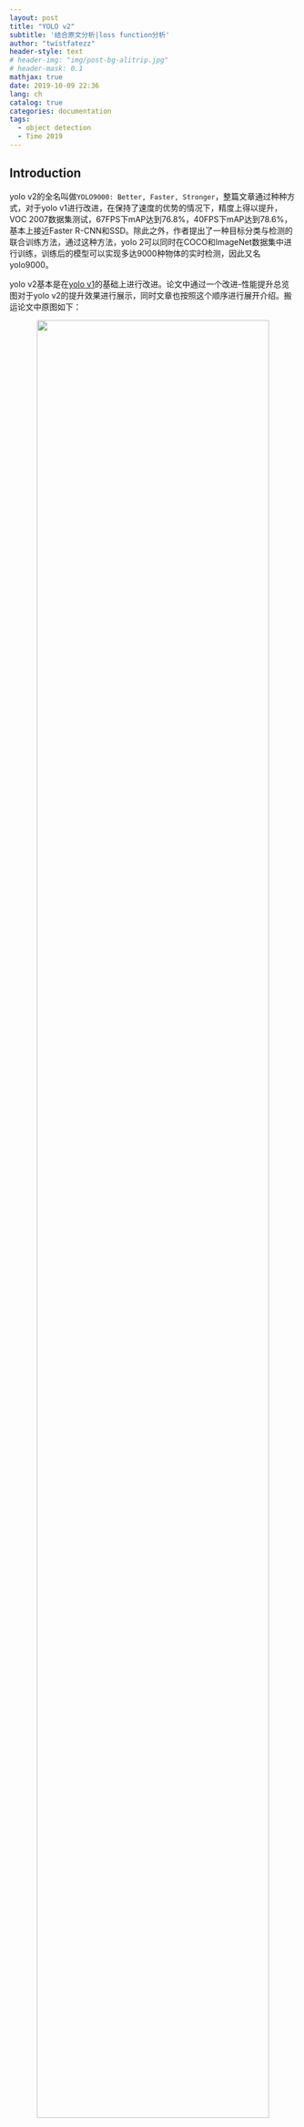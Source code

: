 ```yaml
---
layout: post
title: "YOLO v2"
subtitle: '结合原文分析|loss function分析'
author: "twistfatezz"
header-style: text
# header-img: "img/post-bg-alitrip.jpg"
# header-mask: 0.1
mathjax: true
date: 2019-10-09 22:36 
lang: ch 
catalog: true 
categories: documentation
tags:
  - object detection
  - Time 2019
---
```


## Introduction
yolo v2的全名叫做`YOLO9000: Better, Faster, Stronger`，整篇文章通过种种方式，对于yolo v1进行改进，在保持了速度的优势的情况下，精度上得以提升，VOC 2007数据集测试，67FPS下mAP达到76.8%，40FPS下mAP达到78.6%，基本上接近Faster R-CNN和SSD。除此之外，作者提出了一种目标分类与检测的联合训练方法，通过这种方法，yolo 2可以同时在COCO和ImageNet数据集中进行训练，训练后的模型可以实现多达9000种物体的实时检测，因此又名yolo9000。

yolo v2基本是在[yolo v1](/documentation/2019/10/08/post-yolo/)的基础上进行改进。论文中通过一个改进-性能提升总览图对于yolo v2的提升效果进行展示，同时文章也按照这个顺序进行展开介绍。搬运论文中原图如下：

<center><img src="/img/in-post/yolo_v2/v1tov2.png" width="90%"></center>

关于从yolo v1到yolo v2的转变，论文中已经描述的很详细，因此在下面的部分进行简要的概述。

## Improvements 
「**Batch Normalization**」[batch_normalization](/documentation/2020/02/12/batch-normalization/)是一种神经网络正则化的方式，主要解决了深层次神经网络难以训练，梯度弥散的问题。yolo v2在每层卷积层的后面添加了bn层，通过这个做法，成功使得mAP提高了2%。同时，bn是一种网络正则化的方式，在舍弃掉dropout之后可以一定程度上避免过拟合。

「**High Resolution Classiier**」目前的目标检测方法中，基本上都会使用ImageNet预训练过的模型(classifier)来提取特征，如果用的是AlexNet网络，那么输入图片会被resize到不足256 * 256，导致分辨率不够高，给检测带来困难。为此，yolo v2模型把分辨率直接提升到了448*448，这也意味之原有的网络模型必须进行某种调整以适应新的分辨率输入。

对于yolo v2，作者首先对分类网络(自定义的darknet)进行了finetune，分辨率改成448*448，在ImageNet数据集上训练10个epochs，训练后的网络就可以适应高分辨率的输入了。然后，作者对检测网络部分(也就是后半部分)也进行fine tune。这样通过提升输入的分辨率，mAP获得了4%的提升。

「**Convolutional With Anchor Boxes**」作者在这一部分的改进中，主要对于[yolo v1](/documentation/2019/10/08/post-yolo/)中的全连接层替换成了卷积层，以及使用anchor boxes的思想代替了v1中的直接坐标回归的方式。

网络结构的改进：从yolo v1中删除完全连接的图层。下面翻译自原文：首先，我们消除了一个池化层，以使网络卷积层的输出具有更高的分辨率。我们还将网络缩小为可处理416个输入图像，而不是448×448。我们之所以这样做，是因为我们希望feature map中的位置数量为奇数，因此只有一个中心单元。对象(尤其是大对象)往往占据图像的中心，因此最好在中心位置使用一个位置来预测这些对象，而不要使用附近的四个位置。yolo v2的卷积层将图像的图像缩小32倍，因此使用416的输入图像，我们得到13×13的输出特征图。

为什么要使用[faster-rcnn](/documentation/2019/10/06/post-faster-rcnn/)中的anchor机制? yolo v1只能预测98个bbox($$7*7*2$$)，使用anchor之后会，yolo v2可以预测1000($$13*13*9$$)个以上。作者在实验中证实：使用anchor虽然准确率从69.5mAP下降到了69.2mAP，但是recall从81%增加到了88%。

「**Dimension Clusters**」作者在anchor预设尺度上也做了精心的实验，通过对于训练数据集进行ground truth bbox尺度的k-means聚类为bbox的尺度选择了最好的先验。作者没有直接使用欧式距离作为聚类的标准，因为最大的bbox产生的误差通常会比较小的盒子产生的误差大，而实际上，较小的盒子可能iou偏差更大。为了解决这个问题，作者采用如下指标作为k-means的距离度量：

$$
d(\text { box, centroid })=1-\operatorname{IOU}(\text { box, centroid })
$$

即和聚类中心距离的bbox的iou越大，距离越近。如上面的折线图所示，平均iou反映了选定k个cluster中心的bbox尺寸之后，能够以多大程度`代表`整个数据集中的bbox尺度。显然，选定的聚类中心越多，平均iou越大。

「**Direct location prediction**」作者在yolo v2中继续采用了yolo v1中的直接进行bbox相对**指定cell左上角**回归预测的方式，在v2的论文中提到，使用RCNN系列的offset进行回归预测的方法导致了训练初期模型非常不稳定，作者的解释是：根据RCNN系列的bbox regression的公式(详见[RCNN](/documentation/2019/09/29/post-rcnn/)文章整理)，如果$t_x'=1$则相当于$x_{finetune}-x_{proposal}=w_{proposal}$，意味着要求网络生成的bbox相比预设值偏离有整个预设bbox的宽度的距离!这样大的bbox位置的调整在yolo v2的作者看来是导致了训练初期模型不稳定的因素。因此，yolo v2作者的想法是，每一个cell的预测中心就在这个cell里面，不进行大的移动，可以让模型快速收敛。yolo v2中最后使用的bbox regression的方式是(通过$\sigma$函数将网络输出数值映射到01之间)：

$$
b_{x}=\sigma\left(t_{x}\right)+c_{x}, \quad b_{y}=\sigma\left(t_{y}\right)+c_{y}
$$

$$
b_{w}=p_{w} e^{t_{w}},\quad b_{h}=p_{h} e^{t_{h}} 
$$

$$
\operatorname{Pr}(\text {object}) \times \operatorname{IOU}(b, \text {object})=\sigma\left(t_{o}\right) 
$$

注意这里的bbox中心坐标的回归使用了相对cell左上角偏移的方式，并且通过$\sigma$函数将中心的回归限制在cell内部；而bbox的长宽的变换的回归采用了[RCNN](/2019/09/29/post-rcnn/)中的方式。另外输出的$\sigma(t_o)$来自[yolo v1](/documentation/2019/10/08/post-yolo/)中的`bbox_confidence`。

「**Fine-Grained Features**」作者受到[Faster-RCNN](/documentation/2019/10/06/post-faster-rcnn/)和[SSD](/documentation/2019/10/04/post-ssd/)的启发，认为适当从多种尺度特征图中提取关于物体的信息会增加检测的准确度，在最后的层引入跨层连接，称之为`passthrough layer`。但是和它们不同的是，作者使用了一种类似于Resnet的跨层连接实现了不同深度特征图的特征融合，模拟多尺度特征提取效果，最终值得最终的结果有1%的性能提升。关于如何引入的跨层连接详见论文中darknet-19结构图(图片来自[这个博客](https://luckmoonlight.github.io/2018/11/28/yoloV1yolov2yoloV3/))：

<center><img src="/img/in-post/yolo_v2/structure.png" width="60%"></center>

「**Multi-Scale Training**」yolo v2的结构中仅包含卷积和池化层，所以能够接受不同尺度的图像输入，在训练的过程中不固定输入图像的大小，每隔几次迭代就更改网络输入尺度。以下引自原文：每10epoch，我们的网络就会随机选择一个新的图像尺寸。由于我们的模型下采样了32倍(从输入图像到用于detection的feature map尺度计算得到416/32=13)，因此我们从32的倍数中选取输入图像尺寸(能够整除)：(320，352，...，608)。因此，最小的选择是320×320，最大的选择是608×608。我们将网络调整为该尺寸，然后继续训练。

「**YOLOv2速度的改进(Faster)**」yolo一向是速度和精度并重，作者为了改善检测速度，也作了一些相关工作。大多数检测网络有赖于VGG-16作为特征提取部分，VGG-16的确是一个强大而准确的分类网络，但是复杂度有些冗余。224*224的图片进行一次前向传播，其卷积层就需要多达306.9亿次浮点数运算。yolo v2使用的是基于Googlenet改造的darknet-19网络，比VGG-16更快，一次前向传播仅需85.2亿次运算。可是它的精度要略低于VGG-16，单张224x224取前五个预测概率的对比成绩为88%和90%(低一点点也是可以接受)。

「**Training for classification**」

作者使用Darknet-19在标准1000类的ImageNet上训练了160次，用的随机梯度下降法，starting learning rate 为0.1，polynomial rate decay 为4，weight decay为0.0005，momentum 为0.9。训练的时候仍然使用了很多常见的数据扩充方法(data augmentation)，包括random crops, rotations, and hue, saturation, and exposure shifts。(这些训练参数是基于darknet框架，和caffe不尽相同)

初始的224*224训练后，作者把分辨率上调到了448x448，然后又训练了10次，学习率调整到了0.001。高分辨率下训练的分类网络在top-1准确率76.5%，top-5准确率93.3%。

「**Training for detection**」

分类网络训练完后，就该训练检测网络了，作者去掉了原网络最后一个卷积层，转而增加了三个3x3x1024的卷积层(可参考darknet中cfg文件)，并且在每一个上述卷积层后面跟一个1x1的卷积层，输出维度是检测所需的数量。对于VOC数据集，预测5种boxes大小，每个box包含5个坐标值和20个类别，所以总共是5x(5+20)=125个输出维度。同时也添加了转移层(passthrough layer)，从最后那个3x3x512的卷积层连到倒数第二层，使模型有了细粒度特征。

作者的检测模型以0.001的初始学习率训练了160次，在60次和90次的时候，学习率减为原来的十分之一。其他的方面，weight decay为0.0005，momentum为0.9，依然使用了类似于Faster-RCNN和SSD的数据扩充(data augmentation)策略。

「**yolov2分类的改进(Stronger)**」
这一部分，作者使用联合训练方法，结合wordtree等方法，使yolo v2的检测种类扩充到了上千种，具体内容待续。

## Loss Function
在介绍yolo v2的loss function之前首先需要对于loss function中的指示函数的定义有所了解。注意，仔细阅读yolo v2论文，你会发现，yolo v1中提到的`the grid cell is resiponsible for detecting that object`，的概念已经没有再提到过了，这是因为v1的这种`cell_to_object`方式不能处理两个物体中心位于同一个cell内部的情况，而且整个预测的模型机制简单，变得只有速度，没有性能。因此v2中采用了`anchor_to_object`的对应方式，解决了yolo v1的上述问题。下面给出v2中loss function的指示函数的定义：

$$1_{ij}^{responsible_{-}obj}$$表示`正样本`，具体来说，每个gt bbox的中心位置的小格子被选择以用于预测，被选出的小格子们中都有5个不同尺度的prior bbox(来源于kmeans聚类)，将每个小格子中的每个prior bbox和这个输入图像中的所有的gt bbox计算iou，取iou最大那个prior bbox对应的pred bbox用于相应的gt bbox的回归预测，叫作`responsible obj`。补充：每个物体的中心只能位于一个小格子里面，每个小格子中的5个prior bbox和这个物体iou最大的只有一个，这就保证了`anchor_to_object`的一一对应性，但是如果anchor太少，仍然有可能出现多个重合度高的gt对应一个anchor，我觉得这也是yolo v3增加anchor bbox到9个的原因。

$$1_{ij}^{no_{-}responsible_{-}obj}$$表示`负样本`，具体来说，需要先计算每个小格子中的每个预测框和所有ground truth bbox(yolo v2中默认每个图像中至多考虑30个gt物体)的iou值，并且取最大值，如果该值小于一定的阈值(yolo v2使用的是0.6)，那么这个预测框就标记为background，也就是noobj。那么是否可以认为除了`正样本`之外都是`负样本`么？不是的，正负样本之间还有一些样本不计入所有的loss中，可以称之为`无关样本`，即那些能够和某个gt bbox之间的iou大于上述阈值，但是有够不上`responsible_obj`的标准的那些anchors。

本文的最后贴出了yolo v2官方的loss function的源代码，作者根据自己的理解，进行了**粗粒度**的解析，将每部分代码和下面介绍的loss function的部分对应起来(在代码中有相应注释)。另外，作者对于网上常见的两个版本的loss function写法(两个版本是同一个东西的不同的写法)进行归纳，将相同的loss部分对应在下面。


### Part 1
「**用于预测物体的anchor的坐标回归loss**」yolo v2的loss中将yolo v1中的坐标回归中的`开根号`换回了平方(MSE)的形式。个人认为采用smooth-L1-loss可能更好，MSE对于异常数值太过敏感。

第一个版本：

$$
\lambda_{obj}^{coord} \sum_{i}^{S^{2}} \sum_{j}^{B} 1_{i j}^{responsible_{-}obj}\left(x_{ij}^{pred}-x_{ij}^{o b j}\right)^{2}+\left(y_{ij}^{pred}-y_{ij}^{obj}\right)^{2}+\left(w_{i j}^{pred}-w_{ij}^{obj}\right)^{2}+\left(h_{i j}^{pred}-h_{ij}^{obj}\right)^{2}
$$

第二个版本：

$$
+\sum_{i=0}^{W} \sum_{j=0}^{H} \sum_{k=0}^{A} 1_k^{truth}  \lambda_{\text {coord}} * \sum_{r \epsilon(x, y, w, h)}\left(\operatorname{truth}^{r}-b_{ijk}^{r}\right)^{2}
$$

### Part 2
「**不用于预测物体的anchor的坐标回归**」你可能会有疑问，不用做物体位置预测，为什么还要回归，回归到什么位置呢？其实，这部分loss是anchor回归训练中的一个技巧，相当于网络预测bbox的一种`预热`手段。真实的图像中任何位置都有可能出现所谓的gt bbox，所以，在iteration samples<12800的时候加入这部分loss可以使得不负责预测的anchor能够将其预测值回归到各自的prior bbox，这样一来，如果新的位置(从来没有被训练过的anchor)得到了一个gt bbox供其回归的时候，它能够以一个较小的`学习成本`进行学习，这样算法也易于收敛。其实，yolo v2中多次使用了这个思想：这个做法和使用k-means聚类做数据anchor bbox size先验的思想如出一辙。

第一个版本：

$$
+\lambda_{noobj}^{coord} \sum_{i}^{S^2} \sum_{j}^{B} 1_{i j}^{no_{-} \text {responsible}_{-} obj}\left(x_{i j}^{\text {pred}}-x_{i j}^{\text {anchor}_{-} \text {center}}\right)^{2}+\left(y_{i j}^{\text {pred}}-y_{i j}^{\text {anchor}_{-} \text {center}}\right)^{2}
+\left(w_{i j}^{pred}-w_{ij}^{anchor\_default} \right)^{2}+\left(h_{ij}^{\text {pred}}-h_{i j}^{\text {anchor}_{-} \text {default}}\right)^{2}
$$

第二个版本：

$$
+1_{t<12800} \lambda_{\text {prior}} * \sum_{r \in(x, y, w, h)}\left(\text {prior}_{k}^{r}-b_{i j k}^{r}\right)^{2}
$$

### Part 3
[**bbox confidence中obj损失**]
`responsible obj`的定义如下：对于某个ground truth，首先要确定其中心点要落在哪个cell上，然后计算这个cell的5个先验框与ground truth的iou值(yolo v2中bias_match=1)，计算iou值时不考虑坐标，只考虑形状，所以先将先验框与ground truth的中心点都偏移到同一位置(原点)，然后计算出对应的iou值，iou值最大的那个先验框与ground truth匹配，对应的预测框用来预测这个ground truth。**总结一下就是先验框用于判断cell以及对应的pred bbox和gt bbox是否匹配，并且负责pred bbox初始化，pred bbox用来回归到gt bbox用于预测。**
下面公式用于计算负责预测gt的bbox confidence损失。直接减去iou的原因参考[yolo v1](/documentation/2019/10/08/post-yolo/)中的`mask`损失中$P_r(object)=1$就是label。

第一个版本：

$$
+\lambda_{obj}^{conf} \sum_{i}^{S^{2}} \sum_{j}^{B} 1_{i j}^{responsible_{-} obj} \left (\operatorname{conf}_{i j}^{pred}-iou(box_{i j}^{pred}, box_{i j}^{trut h})\right )^{2}
$$

第二个版本：

$$
+\sum_{i=0}^{W} \sum_{j=0}^{H} \sum_{k=0}^{A} 1_k^{truth} \lambda_{obj} *\left(IOU_{truth}^{k}-b_{ijk}^{o}\right)^{2}
$$

### Part 4
[**bbox confidence中noobj损失**]
`no responsible obj`的定义如下：首先计算每个小格子中的每个anchor和所有gt bbox的iou，如果算出来的最大iou<threshold，则相应的$\lambda_{noobj}^{conf}=1$，并且confidence的label就是0，也就是说这个anchor是属于`noobj`。但是，如果这个值大于threhold，相应的$\lambda_{noobj}^{conf}=0$。简单解释一下：对于不负责预测物体的小格子，如果这个小格子中的预测出来的bbox和gt_bbox的iou小于0.6，则将这个预测的bbox_confidence作为负样本(bbox中没有物体)加入loss中，否则($iou>0.6$)不作为noobj部分进行考虑($\lambda =0$)。

第一个版本写法：

$$
+\lambda_{noobj}^{conf} \sum_{i}^{S^{2}} \sum_{j}^{B} 1_{ij}^{no_{-}responsible_{-}obj} \left(conf_{i j}^{pred}-0 \right)^{2}
$$

第二个版本的写法：

$$
+\sum_{i=0}^{W} \sum_{j=0}^{H} \sum_{k=0}^{A} \quad 1_{\operatorname{Max} IOU<\text {Thresh}} \lambda_{\text {noobj}} *\left(-b_{i j k}^{o}\right)^{2}
$$

### Part 5
「**obj classification损失**」
注意这个公式和[yolo v1](/documentation/2019/10/08/post-yolo/)中的grid_confidence不一样，v1中一个小格子只能对应一个物体(类别)，而v2中，每一个小格子中的一个bbox对应一个类别回归，因此v2中每个划分的小格子可以同时预测不同类别的物体。

第一个版本：

$$
+\sum_{i}^{S^{2}} \sum_{j}^{B} 1_{ij}^{\text {responsible}_{-} obj} \left (p_{ij}^{\text {pred}}(c)-p_{ij}^{\text {truth}}(c) \right) ^{2}
$$

第二个版本：

$$
+\sum_{i=0}^{W} \sum_{j=0}^{H} \sum_{k=0}^{A} 1_k^{truth} \lambda_{\text {class}} * \sum_{c=1}^{c}\left(\operatorname{truth}^{c}-b_{ijk}^{c}\right)^{2}
$$

yolo中的匹配机制和[SSD](/documentation/2019/10/04/post-ssd/)与[faster-rcnn](/documentation/2019/10/06/post-faster-rcnn/)中的RPN网络的处理方式有很大不同，yolo对于一个ground truth只选取一个cell(v1)或者一个anchor(v2)进行处理，而后面两个框架将一个ground truth分配给多个先验框。
## Code
代码参考自https://github.com/pjreddie/darknet/blob/master/src/region_layer.c
```c++
#include "region_layer.h"
#include "activations.h"
#include "blas.h"
#include "box.h"
#include "cuda.h"
#include "utils.h"

#include <stdio.h>
#include <assert.h>
#include <string.h>
#include <stdlib.h>

layer make_region_layer(int batch, int w, int h, int n, int classes, int coords)
{
    layer l = {0};
    l.type = REGION;

    l.n = n;
    l.batch = batch;
    l.h = h;
    l.w = w;
    l.c = n*(classes + coords + 1);
    l.out_w = l.w;
    l.out_h = l.h;
    l.out_c = l.c;
    l.classes = classes;
    l.coords = coords;
    l.cost = calloc(1, sizeof(float));
    l.biases = calloc(n*2, sizeof(float));
    l.bias_updates = calloc(n*2, sizeof(float));
    l.outputs = h*w*n*(classes + coords + 1);
    l.inputs = l.outputs;
    l.truths = 30*(l.coords + 1);
    l.delta = calloc(batch*l.outputs, sizeof(float));
    l.output = calloc(batch*l.outputs, sizeof(float));
    int i;
    for(i = 0; i < n*2; ++i){
        l.biases[i] = .5;
    }

    l.forward = forward_region_layer;
    l.backward = backward_region_layer;
#ifdef GPU
    l.forward_gpu = forward_region_layer_gpu;
    l.backward_gpu = backward_region_layer_gpu;
    l.output_gpu = cuda_make_array(l.output, batch*l.outputs);
    l.delta_gpu = cuda_make_array(l.delta, batch*l.outputs);
#endif

    fprintf(stderr, "detection\n");
    srand(0);

    return l;
}

void resize_region_layer(layer *l, int w, int h)
{
    l->w = w;
    l->h = h;

    l->outputs = h*w*l->n*(l->classes + l->coords + 1);
    l->inputs = l->outputs;

    l->output = realloc(l->output, l->batch*l->outputs*sizeof(float));
    l->delta = realloc(l->delta, l->batch*l->outputs*sizeof(float));

#ifdef GPU
    cuda_free(l->delta_gpu);
    cuda_free(l->output_gpu);

    l->delta_gpu =     cuda_make_array(l->delta, l->batch*l->outputs);
    l->output_gpu =    cuda_make_array(l->output, l->batch*l->outputs);
#endif
}

// get bbox from predict values
box get_region_box(float *x, float *biases, int n, int index, int i, int j, int w, int h, int stride)
{
    box b;
    b.x = (i + x[index + 0*stride]) / w;
    b.y = (j + x[index + 1*stride]) / h;
    b.w = exp(x[index + 2*stride]) * biases[2*n]   / w;
    b.h = exp(x[index + 3*stride]) * biases[2*n+1] / h;
    return b;
}

// return iou | regist delta matrix
float delta_region_box(box truth, float *x, float *biases, int n, int index, int i, int j, int w, int h, float *delta, float scale, int stride)
{
    box pred = get_region_box(x, biases, n, index, i, j, w, h, stride);
    float iou = box_iou(pred, truth);

    float tx = (truth.x*w - i);
    float ty = (truth.y*h - j);
    float tw = log(truth.w*w / biases[2*n]);
    float th = log(truth.h*h / biases[2*n + 1]);

    delta[index + 0*stride] = scale * (tx - x[index + 0*stride]);
    delta[index + 1*stride] = scale * (ty - x[index + 1*stride]);
    delta[index + 2*stride] = scale * (tw - x[index + 2*stride]);
    delta[index + 3*stride] = scale * (th - x[index + 3*stride]);
    return iou;
}

void delta_region_mask(float *truth, float *x, int n, int index, float *delta, int stride, int scale)
{
    int i;
    for(i = 0; i < n; ++i){
        delta[index + i*stride] = scale*(truth[i] - x[index + i*stride]);
    }
}


void delta_region_class(float *output, float *delta, int index, int class, int classes, tree *hier, float scale, int stride, float *avg_cat, int tag)
{
    int i, n;
    if(hier){
        float pred = 1;
        while(class >= 0){
            pred *= output[index + stride*class];
            int g = hier->group[class];
            int offset = hier->group_offset[g];
            for(i = 0; i < hier->group_size[g]; ++i){
                delta[index + stride*(offset + i)] = scale * (0 - output[index + stride*(offset + i)]);
            }
            delta[index + stride*class] = scale * (1 - output[index + stride*class]);

            class = hier->parent[class];
        }
        *avg_cat += pred;
    } else {
        if (delta[index] && tag){
            delta[index + stride*class] = scale * (1 - output[index + stride*class]);
            return;
        }
        for(n = 0; n < classes; ++n){
            delta[index + stride*n] = scale * (((n == class)?1 : 0) - output[index + stride*n]);
            if(n == class) *avg_cat += output[index + stride*n];
        }
    }
}

float logit(float x)
{
    return log(x/(1.-x));
}

float tisnan(float x){
    return (x != x);
}

int entry_index(layer l, int batch, int location, int entry){
    int n = location / (l.w*l.h);
    int loc = location % (l.w*l.h);
    return batch*l.outputs + n*l.w*l.h*(l.coords+l.classes+1) + entry*l.w*l.h + loc;
}

void forward_region_layer(const layer l, network net)
{
    int i,j,b,t,n;
    memcpy(l.output, net.input, l.outputs*l.batch*sizeof(float));

#ifndef GPU
    for (b = 0; b < l.batch; ++b){
        for(n = 0; n < l.n; ++n){
            int index = entry_index(l, b, n*l.w*l.h, 0);
            activate_array(l.output + index, 2*l.w*l.h, LOGISTIC);
            index = entry_index(l, b, n*l.w*l.h, l.coords);
            if(!l.background) activate_array(l.output + index,   l.w*l.h, LOGISTIC);
            index = entry_index(l, b, n*l.w*l.h, l.coords + 1);
            if(!l.softmax && !l.softmax_tree) activate_array(l.output + index, l.classes*l.w*l.h, LOGISTIC);
        }
    }
    if (l.softmax_tree){
        int i;
        int count = l.coords + 1;
        for (i = 0; i < l.softmax_tree->groups; ++i) {
            int group_size = l.softmax_tree->group_size[i];
            softmax_cpu(net.input + count, group_size, l.batch, l.inputs, l.n*l.w*l.h, 1, l.n*l.w*l.h, l.temperature, l.output + count);
            count += group_size;
        }
    } else if (l.softmax){
        int index = entry_index(l, 0, 0, l.coords + !l.background);
        softmax_cpu(net.input + index, l.classes + l.background, l.batch*l.n, l.inputs/l.n, l.w*l.h, 1, l.w*l.h, 1, l.output + index);
    }
#endif

    memset(l.delta, 0, l.outputs * l.batch * sizeof(float));
    if(!net.train) return;
    float avg_iou = 0;
    float recall = 0;
    float avg_cat = 0;
    float avg_obj = 0;
    float avg_anyobj = 0;
    int count = 0;
    int class_count = 0;
    *(l.cost) = 0;
    for (b = 0; b < l.batch; ++b){// for each sample in batch
        // this if is no using
        if(l.softmax_tree){
            int onlyclass = 0;
            for(t = 0; t < 30; ++t){// most has 30 gt bbox in a sample
                box truth = float_to_box(net.truth + t*(l.coords + 1) + b*l.truths, 1);
                if(!truth.x) break;// no gt in the sample
                int class = net.truth[t*(l.coords + 1) + b*l.truths + l.coords];
                float maxp = 0;
                int maxi = 0;
                // skip this if? guess this part is fallen into the circle of yolo v1, so it's no use in yolo v2 here!
                if(truth.x > 100000 && truth.y > 100000){
                    for(n = 0; n < l.n*l.w*l.h; ++n){// for each anchor in a sample's fmap
                        int class_index = entry_index(l, b, n, l.coords + 1);// anchor's class
                        int obj_index = entry_index(l, b, n, l.coords);// anchor's bbox
                        float scale = l.output[obj_index];
                        l.delta[obj_index] = l.noobject_scale * (0 - l.output[obj_index]);// regist noobj bbox confidece loss
                        float p = scale*get_hierarchy_probability(l.output + class_index, l.softmax_tree, class, l.w*l.h);// compute Pr(object)
                        if(p > maxp){
                            maxp = p;// max Pr
                            maxi = n;// related idx
                        }
                    }
                    int class_index = entry_index(l, b, maxi, l.coords + 1);
                    int obj_index = entry_index(l, b, maxi, l.coords);
                    delta_region_class(l.output, l.delta, class_index, class, l.classes, l.softmax_tree, l.class_scale, l.w*l.h, &avg_cat, !l.softmax);
                    if(l.output[obj_index] < .3){l.delta[obj_index] = l.object_scale * (.3 - l.output[obj_index]);}
                    else{l.delta[obj_index] = 0;}
                    l.delta[obj_index] = 0;
                    ++class_count;
                    onlyclass = 1;
                    break;
                }
            }
            if(onlyclass) continue;
        }
        // loss of the noobj bboxes 
        for(j = 0; j < l.h; ++j){// height
            for(i = 0; i < l.w; ++i){// width
                for(n = 0; n < l.n; ++n){// anchor 
                    int box_index = entry_index(l, b, n*l.w*l.h + j*l.w + i, 0);// get pred box index
                    box pred = get_region_box(l.output, l.biases, n, box_index, i, j, l.w, l.h, l.w*l.h);// get pred coordinate
                    // find the pred bbox compute from a given anchor which has a with max iou with gt
                    float best_iou = 0;
                    for(t = 0; t < 30; ++t){
                        box truth = float_to_box(net.truth + t*(l.coords + 1) + b*l.truths, 1);
                        if(!truth.x) break;
                        float iou = box_iou(pred, truth);
                        if(iou > best_iou){
                            best_iou = iou;
                        }
                    }
                    int obj_index = entry_index(l, b, n*l.w*l.h + j*l.w + i, l.coords);
                    avg_anyobj += l.output[obj_index];
                    l.delta[obj_index] = l.noobject_scale * (0 - l.output[obj_index]);// compute noobj bbox confidence loss
                    if(l.background) l.delta[obj_index] = l.noobject_scale * (1 - l.output[obj_index]);
                    if (best_iou > l.thresh){// remove matched bbox confidence loss by setting it as 0
                        l.delta[obj_index] = 0;
                    }
                    // iterations<12800
                    if(*(net.seen) < 12800){
                        // set the anchor bbox center at the cell's center
                        box truth = {0};
                        truth.x = (i + .5)/l.w;
                        truth.y = (j + .5)/l.h;
                        truth.w = l.biases[2*n]/l.w;
                        truth.h = l.biases[2*n+1]/l.h;
                        // regist delta iou loss between anchor bbox and pred bbox
                        delta_region_box(truth, l.output, l.biases, n, box_index, i, j, l.w, l.h, l.delta, .01, l.w*l.h);
                    }
                }
            }
        }
        // loss of the obj bbox(bbox regression + bbox confidence + classification loss)
        for(t = 0; t < 30; ++t){
            box truth = float_to_box(net.truth + t*(l.coords + 1) + b*l.truths, 1);
            if(!truth.x) break;
            float best_iou = 0;
            int best_n = 0;
            i = (truth.x * l.w);
            j = (truth.y * l.h);
            // move tmp gt bbox's left top to (0,0) | only care about the shape diff between the anchor and the gt | neglect the center diff between them
            box truth_shift = truth;
            truth_shift.x = 0;
            truth_shift.y = 0;
            // each cell hold 5 anchor bbox | l.n=5
            for(n = 0; n < l.n; ++n){
                int box_index = entry_index(l, b, n*l.w*l.h + j*l.w + i, 0);
                box pred = get_region_box(l.output, l.biases, n, box_index, i, j, l.w, l.h, l.w*l.h);
                if(l.bias_match){
                    pred.w = l.biases[2*n]/l.w;
                    pred.h = l.biases[2*n+1]/l.h;
                }
                pred.x = 0;
                pred.y = 0;
                // find best pred with best iou with current gt bbox
                float iou = box_iou(pred, truth_shift);
                if (iou > best_iou){
                    best_iou = iou;// get best iou of (gt bbox, anchor) 
                    best_n = n;// get the related anchor idx
                }
            }

            // compute obj bbox regression loss
            int box_index = entry_index(l, b, best_n*l.w*l.h + j*l.w + i, 0);// get the matched anchor related pred bbox idx
            float iou = delta_region_box(truth, l.output, l.biases, best_n, box_index, i, j, l.w, l.h, l.delta, l.coord_scale * (2 - truth.w*truth.h), l.w*l.h);// regist iou loss
            // compute obj confidence loss
            if(l.coords > 4){
                int mask_index = entry_index(l, b, best_n*l.w*l.h + j*l.w + i, 4);// get the matched anchor relatd mask idx
                delta_region_mask(net.truth + t*(l.coords + 1) + b*l.truths + 5, l.output, l.coords - 4, mask_index, l.delta, l.w*l.h, l.mask_scale);
            }
            if(iou > .5) recall += 1;
            avg_iou += iou;

            int obj_index = entry_index(l, b, best_n*l.w*l.h + j*l.w + i, l.coords);
            avg_obj += l.output[obj_index];
            l.delta[obj_index] = l.object_scale * (1 - l.output[obj_index]);
            if (l.rescore){// if obj
                l.delta[obj_index] = l.object_scale * (iou - l.output[obj_index]);
            }
            if(l.background){// if noobj
                l.delta[obj_index] = l.object_scale * (0 - l.output[obj_index]);
            }

            // compute obj classification loss
            int class = net.truth[t*(l.coords + 1) + b*l.truths + l.coords];
            if (l.map) class = l.map[class];
            int class_index = entry_index(l, b, best_n*l.w*l.h + j*l.w + i, l.coords + 1);
            delta_region_class(l.output, l.delta, class_index, class, l.classes, l.softmax_tree, l.class_scale, l.w*l.h, &avg_cat, !l.softmax);
            ++count;
            ++class_count;
        }
    }
    *(l.cost) = pow(mag_array(l.delta, l.outputs * l.batch), 2);
    printf("Region Avg IOU: %f, Class: %f, Obj: %f, No Obj: %f, Avg Recall: %f,  count: %d\n", avg_iou/count, avg_cat/class_count, avg_obj/count, avg_anyobj/(l.w*l.h*l.n*l.batch), recall/count, count);
}

void backward_region_layer(const layer l, network net)
{
    /*
       int b;
       int size = l.coords + l.classes + 1;
       for (b = 0; b < l.batch*l.n; ++b){
       int index = (b*size + 4)*l.w*l.h;
       gradient_array(l.output + index, l.w*l.h, LOGISTIC, l.delta + index);
       }
       axpy_cpu(l.batch*l.inputs, 1, l.delta, 1, net.delta, 1);
     */
}

void correct_region_boxes(detection *dets, int n, int w, int h, int netw, int neth, int relative)
{
    int i;
    int new_w=0;
    int new_h=0;
    if (((float)netw/w) < ((float)neth/h)) {
        new_w = netw;
        new_h = (h * netw)/w;
    } else {
        new_h = neth;
        new_w = (w * neth)/h;
    }
    for (i = 0; i < n; ++i){
        box b = dets[i].bbox;
        b.x =  (b.x - (netw - new_w)/2./netw) / ((float)new_w/netw); 
        b.y =  (b.y - (neth - new_h)/2./neth) / ((float)new_h/neth); 
        b.w *= (float)netw/new_w;
        b.h *= (float)neth/new_h;
        if(!relative){
            b.x *= w;
            b.w *= w;
            b.y *= h;
            b.h *= h;
        }
        dets[i].bbox = b;
    }
}

void get_region_detections(layer l, int w, int h, int netw, int neth, float thresh, int *map, float tree_thresh, int relative, detection *dets)
{
    int i,j,n,z;
    float *predictions = l.output;
    if (l.batch == 2) {
        float *flip = l.output + l.outputs;
        for (j = 0; j < l.h; ++j) {
            for (i = 0; i < l.w/2; ++i) {
                for (n = 0; n < l.n; ++n) {
                    for(z = 0; z < l.classes + l.coords + 1; ++z){
                        int i1 = z*l.w*l.h*l.n + n*l.w*l.h + j*l.w + i;
                        int i2 = z*l.w*l.h*l.n + n*l.w*l.h + j*l.w + (l.w - i - 1);
                        float swap = flip[i1];
                        flip[i1] = flip[i2];
                        flip[i2] = swap;
                        if(z == 0){
                            flip[i1] = -flip[i1];
                            flip[i2] = -flip[i2];
                        }
                    }
                }
            }
        }
        for(i = 0; i < l.outputs; ++i){
            l.output[i] = (l.output[i] + flip[i])/2.;
        }
    }
    for (i = 0; i < l.w*l.h; ++i){
        int row = i / l.w;
        int col = i % l.w;
        for(n = 0; n < l.n; ++n){
            int index = n*l.w*l.h + i;
            for(j = 0; j < l.classes; ++j){
                dets[index].prob[j] = 0;
            }
            int obj_index  = entry_index(l, 0, n*l.w*l.h + i, l.coords);
            int box_index  = entry_index(l, 0, n*l.w*l.h + i, 0);
            int mask_index = entry_index(l, 0, n*l.w*l.h + i, 4);
            float scale = l.background ? 1 : predictions[obj_index];
            dets[index].bbox = get_region_box(predictions, l.biases, n, box_index, col, row, l.w, l.h, l.w*l.h);
            dets[index].objectness = scale > thresh ? scale : 0;
            if(dets[index].mask){
                for(j = 0; j < l.coords - 4; ++j){
                    dets[index].mask[j] = l.output[mask_index + j*l.w*l.h];
                }
            }

            int class_index = entry_index(l, 0, n*l.w*l.h + i, l.coords + !l.background);
            if(l.softmax_tree){

                hierarchy_predictions(predictions + class_index, l.classes, l.softmax_tree, 0, l.w*l.h);
                if(map){
                    for(j = 0; j < 200; ++j){
                        int class_index = entry_index(l, 0, n*l.w*l.h + i, l.coords + 1 + map[j]);
                        float prob = scale*predictions[class_index];
                        dets[index].prob[j] = (prob > thresh) ? prob : 0;
                    }
                } else {
                    int j =  hierarchy_top_prediction(predictions + class_index, l.softmax_tree, tree_thresh, l.w*l.h);
                    dets[index].prob[j] = (scale > thresh) ? scale : 0;
                }
            } else {
                if(dets[index].objectness){
                    for(j = 0; j < l.classes; ++j){
                        int class_index = entry_index(l, 0, n*l.w*l.h + i, l.coords + 1 + j);
                        float prob = scale*predictions[class_index];
                        dets[index].prob[j] = (prob > thresh) ? prob : 0;
                    }
                }
            }
        }
    }
    correct_region_boxes(dets, l.w*l.h*l.n, w, h, netw, neth, relative);
}

#ifdef GPU

void forward_region_layer_gpu(const layer l, network net)
{
    copy_gpu(l.batch*l.inputs, net.input_gpu, 1, l.output_gpu, 1);
    int b, n;
    for (b = 0; b < l.batch; ++b){
        for(n = 0; n < l.n; ++n){
            int index = entry_index(l, b, n*l.w*l.h, 0);
            activate_array_gpu(l.output_gpu + index, 2*l.w*l.h, LOGISTIC);
            if(l.coords > 4){
                index = entry_index(l, b, n*l.w*l.h, 4);
                activate_array_gpu(l.output_gpu + index, (l.coords - 4)*l.w*l.h, LOGISTIC);
            }
            index = entry_index(l, b, n*l.w*l.h, l.coords);
            if(!l.background) activate_array_gpu(l.output_gpu + index,   l.w*l.h, LOGISTIC);
            index = entry_index(l, b, n*l.w*l.h, l.coords + 1);
            if(!l.softmax && !l.softmax_tree) activate_array_gpu(l.output_gpu + index, l.classes*l.w*l.h, LOGISTIC);
        }
    }
    if (l.softmax_tree){
        int index = entry_index(l, 0, 0, l.coords + 1);
        softmax_tree(net.input_gpu + index, l.w*l.h, l.batch*l.n, l.inputs/l.n, 1, l.output_gpu + index, *l.softmax_tree);
    } else if (l.softmax) {
        int index = entry_index(l, 0, 0, l.coords + !l.background);
        softmax_gpu(net.input_gpu + index, l.classes + l.background, l.batch*l.n, l.inputs/l.n, l.w*l.h, 1, l.w*l.h, 1, l.output_gpu + index);
    }
    if(!net.train || l.onlyforward){
        cuda_pull_array(l.output_gpu, l.output, l.batch*l.outputs);
        return;
    }

    cuda_pull_array(l.output_gpu, net.input, l.batch*l.inputs);
    forward_region_layer(l, net);
    //cuda_push_array(l.output_gpu, l.output, l.batch*l.outputs);
    if(!net.train) return;
    cuda_push_array(l.delta_gpu, l.delta, l.batch*l.outputs);
}

void backward_region_layer_gpu(const layer l, network net)
{
    int b, n;
    for (b = 0; b < l.batch; ++b){
        for(n = 0; n < l.n; ++n){
            int index = entry_index(l, b, n*l.w*l.h, 0);
            gradient_array_gpu(l.output_gpu + index, 2*l.w*l.h, LOGISTIC, l.delta_gpu + index);
            if(l.coords > 4){
                index = entry_index(l, b, n*l.w*l.h, 4);
                gradient_array_gpu(l.output_gpu + index, (l.coords - 4)*l.w*l.h, LOGISTIC, l.delta_gpu + index);
            }
            index = entry_index(l, b, n*l.w*l.h, l.coords);
            if(!l.background) gradient_array_gpu(l.output_gpu + index,   l.w*l.h, LOGISTIC, l.delta_gpu + index);
        }
    }
    axpy_gpu(l.batch*l.inputs, 1, l.delta_gpu, 1, net.delta_gpu, 1);
}
#endif

void zero_objectness(layer l)
{
    int i, n;
    for (i = 0; i < l.w*l.h; ++i){
        for(n = 0; n < l.n; ++n){
            int obj_index = entry_index(l, 0, n*l.w*l.h + i, l.coords);
            l.output[obj_index] = 0;
        }
    }
}

```

## Reference
> 部分翻译自原文A <br>
> https://blog.csdn.net/jesse_mx/article/details/53925356 <br>
> https://zhuanlan.zhihu.com/p/40659490 <br>
> https://zhuanlan.zhihu.com/p/35325884

> 1 当使用inline数学公式且公式经过GFM排版之后都在同一行 使用`$...$`符号<br>
> 2 当希望数学公式单独成行或者经过GFM排版之后占用多行 应当使用`$$...$$`符号<br>
> 3 对于表示条件概率 需要表示竖线的时候`|` 应当使用`\mid` 而不是直接在键盘上打出`|` => 容易被编辑器认为是一个md制表符<br>
> 4 在md引入图片的时候 不要使用`<center>`和`</center>` 在这篇文档的编辑过程中vscode的preview插件在使用了上述符号之后 导致下一段的数学公式预览显示不正常<br>
> 5 使用md的时候 单独的两段文字上下需要空出一行<br>
> 6 想要强制换行的时候 需要使用`<br>`而不是`<enter>`<br>
> 7 特殊字符如果想要避免和md解析关键字冲突 应当使用``将关键字包含在内